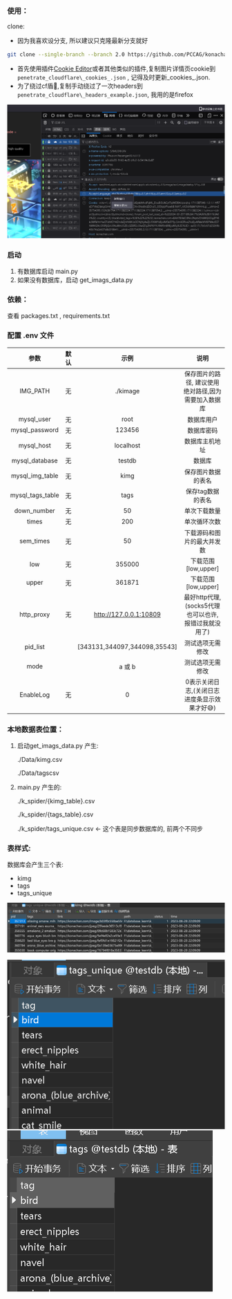 ### 使用：

clone:

- 因为我喜欢设分支, 所以建议只克隆最新分支就好

```bash
git clone --single-branch --branch 2.0 https://github.com/PCCAG/konachan_fetcher.git
```

- 首先使用插件[Cookie Editor](https://microsoftedge.microsoft.com/addons/detail/cookie-editor/ajfboaconbpkglpfanbmlfgojgndmhmc)或者其他类似的插件,复制图片详情页cookie到```penetrate_cloudflare\_cookies_.json``` , 记得及时更新_cookies_.json.
- 为了绕过cf盾🤔,复制手动绕过了一次headers到```penetrate_cloudflare\_headers_example.json```, 我用的是firefox

![1711387166746](image/readme/1711387166746.png)


### 启动

1. 有数据库启动 main.py
2. 如果没有数据库，启动 get_imags_data.py

### 依赖：

查看 packages.txt , requirements.txt

### 配置 .env 文件

|       参数       | 默认  |             示例             |                          说明                          |
| :--------------: | :---: | :--------------------------: | :----------------------------------------------------: |
|     IMG_PATH     |  无   |           ./kimage           |  保存图片的路径, 建议使用绝对路径,因为需要加入数据库   |
|    mysql_user    |  无   |             root             |                       数据库用户                       |
|  mysql_password  |  无   |            123456            |                       数据库密码                       |
|    mysql_host    |  无   |          localhost           |                     数据库主机地址                     |
|  mysql_database  |  无   |            testdb            |                         数据库                         |
| mysql_img_table  |  无   |             kimg             |                   保存图片数据的表名                   |
| mysql_tags_table |  无   |             tags             |                   保存tag数据的表名                    |
|   down_number    |  无   |              50              |                      单次下载数量                      |
|      times       |  无   |             200              |                      单次循环次数                      |
|    sem_times     |  无   |              50              |               下载源码和图片的最大并发数               |
|       low        |  无   |            355000            |                  下载范围[low,upper]                   |
|      upper       |  无   |            361871            |                  下载范围[low,upper]                   |
|    http_proxy    |  无   |    http://127.0.0.1:10809    | 最好http代理, (socks5代理也可以也许, 报错过我就没用了) |
|     pid_list     |       | [343131,344097,344098,35543] |                    测试选项无需修改                    |
|       mode       |       |            a 或 b            |                    测试选项无需修改                    |
|    EnableLog     |  无   |              0               |      0表示关闭日志,(关闭日志进度条显示效果才好😅)       |

### 本地数据表位置：

1. 启动get_imags_data.py 产生:

   ./Data/kimg.csv

   ./Data/tagscsv
2. main.py 产生的:

   ./k_spider/{kimg_table}.csv

   ./k_spider/\{tags_table}.csv

   ./k_spider/tags_unique.csv   <-  这个表是同步数据库的, 前两个不同步

### 表样式:

数据库会产生三个表:

* kimg
* tags
* tags_unique

![1693236442027](image/readme/1693236442027.png)

![1693236410201](image/readme/1693236410201.png)![1693236471373](image/readme/1693236471373.png)
